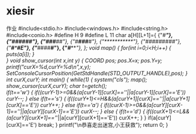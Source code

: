 # xiesir
作业
#include<stdio.h>
#include<windows.h>
#include<string.h>
#include<conio.h>
#define H 9
#define L 11
char a[H][L+1]={
	{"*#*********"},
	{"***###*###*"},
	{"###**#****#"},
	{"*#**###**#*"},
	{"***********"},
    {"#####*##*##"},
	{"**#*****#*E"},
    {"***#*###**#"},
	{"*#*********"},
    };
void map()
{
	for(int i=0;i<H;i++)
    {
    	puts(a[i]);
	}	
}
void show_cursor(int x,int y)
{
	COORD pos;
	pos.X=x;
	pos.Y=y;
	printf("curX=%d,curY=%d\n",x,y);
	SetConsoleCursorPosition(GetStdHandle(STD_OUTPUT_HANDLE),pos);
}
int curX,curY;
int main()
{
	while(1)
	{
		system("cls");
	   map();
       show_cursor(curX,curY);
       char t=getch();	
       if(t=='w')
       {
       	if((curY-1)>=0&&(a[curY-1][curX]=='*'||a[curY-1][curX]=='E'))
       	curY--;
	   }
	   else if(t=='s')
	   {
	   	if((curY+1)<=H&&(a[curY+1][curX]=='*'||a[curY+1][curX]=='E'))
	   	curY++;
	   }
	   else if(t=='a')
	   {
	   	if((curX-1)>=0&&(a[curY][curX-1]=='*'||a[curY][curX-1]=='E'))
	   	curX--;
	   }
	   else 
	   {
	   	if(t=='d')
	   	{
	   		if((curX+1)<=L&&(a[curY][curX+1]=='*'||a[curY][curX+1]=='E'))
	   	curX++;
		   }
	   }
	   if(a[curY][curX]=='E') 
	      break;
	 } 
	 printf("\n恭喜走出迷宫,小王获救"); 
	return 0;
 } 
